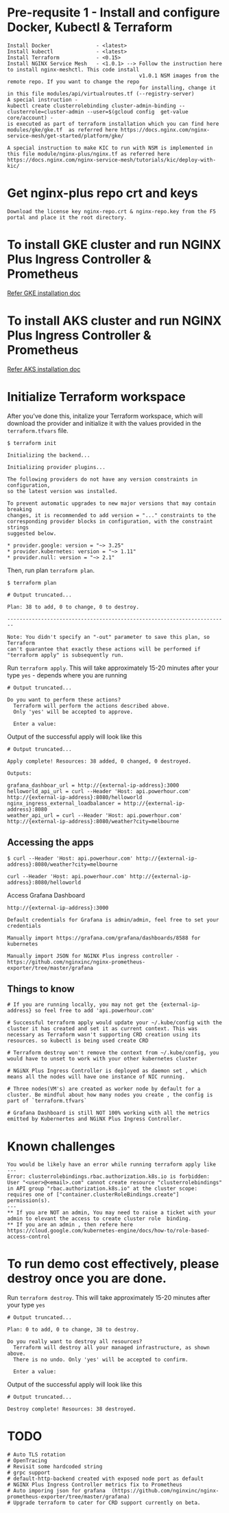 # Pre-requsite 1 - Install and configure Docker, Kubectl & Terraform
```
Install Docker               - <latest>
Install kubectl              - <latest>
Install Terraform            - <0.15>
Install NGINX Service Mesh   - <1.0.1> --> Follow the instruction here to install nginx-meshctl. This code install  
                                           v1.0.1 NSM images from the remote repo. If you want to change the repo
                                           for installing, change it in this file modules/api/virtualroutes.tf (--registry-server)
A special instruction - 
kubectl create clusterrolebinding cluster-admin-binding --clusterrole=cluster-admin --user=$(gcloud config  get-value core/account) - 
is executed as part of terraform installation which you can find here modules/gke/gke.tf  as referred here https://docs.nginx.com/nginx-service-mesh/get-started/platform/gke/

A special instruction to make KIC to run with NSM is implemented in this file module/nginx-plus/nginx.tf as referred here
https://docs.nginx.com/nginx-service-mesh/tutorials/kic/deploy-with-kic/

```
# Get nginx-plus repo crt and keys
```
Download the license key nginx-repo.crt & nginx-repo.key from the F5 portal and place it the root directory.

```
# To install GKE cluster and run NGINX Plus Ingress Controller & Prometheus 
[Refer GKE installation doc](docs/gke.md)

# To install AKS cluster and run NGINX Plus Ingress Controller & Prometheus 
[Refer AKS installation doc](docs/aks.md)

# Initialize Terraform workspace



After you've done this, initalize your Terraform workspace, which will download 
the provider and initialize it with the values provided in the `terraform.tfvars` file.

```shell
$ terraform init

Initializing the backend...

Initializing provider plugins...

The following providers do not have any version constraints in configuration,
so the latest version was installed.

To prevent automatic upgrades to new major versions that may contain breaking
changes, it is recommended to add version = "..." constraints to the
corresponding provider blocks in configuration, with the constraint strings
suggested below.

* provider.google: version = "~> 3.25"
* provider.kubernetes: version = "~> 1.11"
* provider.null: version = "~> 2.1"
```


Then, run plan `terraform plan`. 

```shell
$ terraform plan

# Output truncated...

Plan: 38 to add, 0 to change, 0 to destroy.

------------------------------------------------------------------------

Note: You didn't specify an "-out" parameter to save this plan, so Terraform
can't guarantee that exactly these actions will be performed if
"terraform apply" is subsequently run.
```

Run `terraform apply`. This will take approximately 15-20 minutes after your type `yes` - depends where you are running
```shell
# Output truncated...

Do you want to perform these actions?
  Terraform will perform the actions described above.
  Only 'yes' will be accepted to approve.

  Enter a value:
```

Output of the successful apply will look like this
```shell
# Output truncated...

Apply complete! Resources: 38 added, 0 changed, 0 destroyed.

Outputs:

grafana_dashboar_url = http://{external-ip-address}:3000
helloworld_api_url = curl --Header 'Host: api.powerhour.com' http://{external-ip-address}:8080/helloworld
nginx_ingress_external_loadbalancer = http://{external-ip-address}:8080
weather_api_url = curl --Header 'Host: api.powerhour.com' http://{external-ip-address}:8080/weather?city=melbourne

```
## Accessing the apps
```shell
$ curl --Header 'Host: api.powerhour.com' http://{external-ip-address}:8080/weather?city=melbourne
```
```shell
curl --Header 'Host: api.powerhour.com' http://{external-ip-address}:8080/helloworld
```
Access Grafana Dashboard
```
http://{external-ip-address}:3000
```
```
Default credentials for Grafana is admin/admin, feel free to set your credentials

Manually import https://grafana.com/grafana/dashboards/8588 for kubernetes

Manually import JSON for NGINX Plus ingress controller - https://github.com/nginxinc/nginx-prometheus-exporter/tree/master/grafana

```
## Things to know
```
# If you are running locally, you may not get the {external-ip-address} so feel free to add 'api.powerhour.com'

# Successful terraform apply would update your ~/.kube/config with the cluster it has created and set it as current context. This was necessary as Terraform wasn't supporting CRD creation using its resources. so kubectl is being used create CRD

# Terraform destroy won't remove the context from ~/.kube/config, you would have to unset to work with your other kubernetes cluster

# NGiNX Plus Ingress Controller is deployed as daemon set , which means all the nodes will have one instance of NIC running. 

# Three nodes(VM's) are created as worker node by default for a cluster. Be mindful about how many nodes you create , the config is part of `terraform.tfvars`

# Grafana Dashboard is still NOT 100% working with all the metrics emitted by Kubernertes and NGiNX Plus Ingress Controller.
```
# Known challenges
```
You would be likely have an error while running terraform apply like
---
Error: clusterrolebindings.rbac.authorization.k8s.io is forbidden: User "<user>@<email>.com" cannot create resource "clusterrolebindings" in API group "rbac.authorization.k8s.io" at the cluster scope: requires one of ["container.clusterRoleBindings.create"] permission(s).
---
** If you are NOT an admin, You may need to raise a ticket with your admin to elevant the access to create cluster role  binding.
** If you are an admin , then refere here https://cloud.google.com/kubernetes-engine/docs/how-to/role-based-access-control
```

# To run demo cost effectively, please destroy once you are done.
Run `terraform destroy`. This will take approximately 15-20 minutes after your type `yes`
```shell
# Output truncated...

Plan: 0 to add, 0 to change, 38 to destroy.

Do you really want to destroy all resources?
  Terraform will destroy all your managed infrastructure, as shown above.
  There is no undo. Only 'yes' will be accepted to confirm.

  Enter a value:
```

Output of the successful apply will look like this
```shell
# Output truncated...

Destroy complete! Resources: 38 destroyed.

```



# TODO

```
# Auto TLS rotation
# OpenTracing
# Revisit some hardcoded string
# grpc support
# default-http-backend created with exposed node port as default
# NGINX Plus Ingress Controller metrics fix to Prometheus
# Auto imporing json for grafana  (https://github.com/nginxinc/nginx-prometheus-exporter/tree/master/grafana)
# Upgrade terraform to cater for CRD support currently on beta.
```
